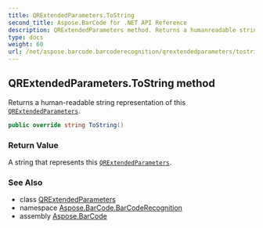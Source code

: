 ```yaml
---
title: QRExtendedParameters.ToString
second_title: Aspose.BarCode for .NET API Reference
description: QRExtendedParameters method. Returns a humanreadable string representation of this QRExtendedParameters
type: docs
weight: 60
url: /net/aspose.barcode.barcoderecognition/qrextendedparameters/tostring/
---
```

## QRExtendedParameters.ToString method

Returns a human-readable string representation of this [`QRExtendedParameters`](../).

```csharp
public override string ToString()
```

### Return Value

A string that represents this [`QRExtendedParameters`](../).

### See Also

* class [QRExtendedParameters](../)
* namespace [Aspose.BarCode.BarCodeRecognition](../../qrextendedparameters/)
* assembly [Aspose.BarCode](../../../)


